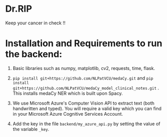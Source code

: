 # Dr.RIP
Keep your cancer in check !!

# Installation and Requirements to run the backend:

1. Basic libraries such as numpy, matplotlib, cv2, requests, time, flask.

2. `pip install git+https://github.com/NLPatVCU/medaCy.git` and `pip install git+https://github.com/NLPatVCU/medaCy_model_clinical_notes.git` . This installs medaCy NER which is built upon Spacy.

3. We use Microsoft Azure's Computer Vision API to extract text (both handwritten and typed). You will require a valid key which you can find in your Microsoft Azure Cognitive Services Account.

4. Add the key in the file `backend/my_azure_api.py` by setting the value of the variable `_key`. 


